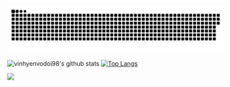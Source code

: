 
<a href=#><img src="contributions.svg"></a>


<div float="right"> 
 
 


![vinhyenvodoi98's github stats](https://github-readme-stats.vercel.app/api?username=vinhyenvodoi98&show_icons=true) 
[![Top Langs](https://github-readme-stats.vercel.app/api/top-langs/?username=vinhyenvodoi98&layout=compact)](https://github.com/anuraghazra/github-readme-stats)

 </div>
 
 ![](https://komarev.com/ghpvc/?username=vinhyenvodoi98&color=lightgrey)
 
<!--
**vinhyenvodoi98/vinhyenvodoi98** is a ✨ _special_ ✨ repository because its `README.md` (this file) appears on your GitHub profile.

Here are some ideas to get you started:

- 🔭 I’m currently working on ...
- 🌱 I’m currently learning ...
- 👯 I’m looking to collaborate on ...
- 🤔 I’m looking for help with ...
- 💬 Ask me about ...
- 📫 How to reach me: ...
- 😄 Pronouns: ...
- ⚡ Fun fact: ...
-->